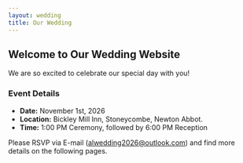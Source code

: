 ```yaml
---
layout: wedding
title: Our Wedding
---
```


## Welcome to Our Wedding Website

We are so excited to celebrate our special day with you!

### Event Details
- **Date:** November 1st, 2026
- **Location:** Bickley Mill Inn, Stoneycombe, Newton Abbot.
- **Time:** 1:00 PM Ceremony, followed by 6:00 PM Reception

Please RSVP via E-mail (alwedding2026@outlook.com) and find more details on the following pages.
